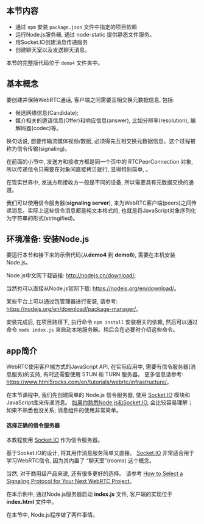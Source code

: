 ## 本节内容

- 通过 `npm` 安装 `package.json` 文件中指定的项目依赖
- 运行Node.js服务器, 通过 node-static 提供静态文件服务。
- 用Socket.IO创建消息传递服务
- 创建聊天室以及发送聊天消息。

本节的完整版代码位于 `demo4` 文件夹中。

## 基本概念

要创建并保持WebRTC通话, 客户端之间需要互相交换元数据信息, 包括:

- 候选网络信息(Candidate);
- 媒介相关的邀请信息(Offer)和响应信息(answer), 比如分辨率(resolution), 编解码器(codec)等。

换句话说, 想要传输流媒体视频/数据, 必须得先互相交换元数据信息。这个过程被称为信令传输(signaling)。

在前面的小节中, 发送方和接收方都是同一个页中的 RTCPeerConnection 对象, 所以传递信令只需要在对象间直接拷贝就行, 显得特别简单, 。

在现实世界中, 发送方和接收方一般是不同的设备, 所以需要具有元数据交换的通道。

我们可以使用信令服务器(**signaling server**), 来为WebRTC客户端(peers)之间传递消息。实际上这些信令消息都是纯文本格式的, 也就是将JavaScript对象序列化为字符串的形式(stringified)。

## 环境准备: 安装Node.js

要运行本节和接下来的示例代码(从**demo4** 到 **demo6**), 需要在本机安装 Node.js。

Node.js中文网下载链接: <http://nodejs.cn/download/>;

当然也可以直接从Node.js官网下载: <https://nodejs.org/en/download/>。

某些平台上可以通过包管理器进行安装, 请参考: <https://nodejs.org/en/download/package-manager/>。

安装完成后, 在项目路径下, 执行命令 `npm install` 安装相关的依赖, 然后可以通过命令 `node index.js` 来启动本地服务器。稍后会在必要时介绍这些命令。

## app简介

WebRTC使用客户端方式的JavaScript API, 在实际应用中, 需要有信令服务器(消息服务)的支持, 有时还需要使用 STUN 和 TURN 服务器。 更多信息请参考: <https://www.html5rocks.com/en/tutorials/webrtc/infrastructure/>。

在本节课程中, 我们先创建简单的 Node.js 信令服务器, 使用 [Socket.IO](http://socket.io/) 模块和JavaScript库来传递消息。 [如果你熟悉Node.js和Socket.IO](http://xn--node-uo6ft05c3sl5xnd3v.xn--jssocket-0c2n.io/), 会比较容易理解； 如果不熟悉也没关系; 消息组件的使用非常简单。

#### **选择正确的信令服务器**

本教程使用 [Socket.IO](http://socket.io/) 作为信令服务器。

基于Socket.IO的设计, 将其用作消息服务简单又直接。 [Socket.IO](http://socket.io/) 非常适合用于学习WebRTC信令, 因为其内置了 “聊天室”(rooms) 这个概念。

当然, 对于商用级产品来说, 还有很多更好的选择。 请参考 [How to Select a Signaling Protocol for Your Next WebRTC Project](https://bloggeek.me/siganling-protocol-webrtc/)。

在本示例中, 通过Node.js服务器启动 **index.js** 文件, 客户端的实现位于 **index.html** 文件中。

在本节中, Node.js程序做了两件事情。